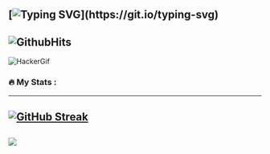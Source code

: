 [![Typing SVG](https://readme-typing-svg.demolab.com?font=Bangers&size=33&pause=1000&color=3D80F7&background=02071000&center=true&vCenter=true&width=435&lines=Welcome!)](https://git.io/typing-svg)
---
![GithubHits](https://komarev.com/ghpvc/?username=actua-L&color=blue&label=Visitors)
---
![HackerGif](https://user-images.githubusercontent.com/74038190/212750147-854a394f-fee9-4080-9770-78a4b7ece53f.gif)
### :fire: My Stats :
---
[![GitHub Streak](https://streak-stats.demolab.com?user=actua-L&theme=dark&mode=weekly)](https://git.io/streak-stats)
---
![](https://github-readme-stats.vercel.app/api/top-langs/?username=actua-L&theme=dark&hide_border=false&include_all_commits=false&count_private=false&layout=compact)
---
